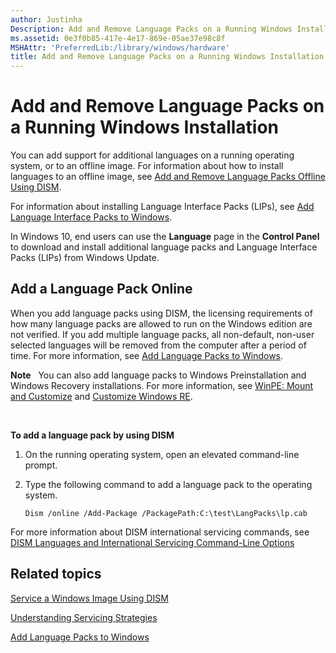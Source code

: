 ```yaml
---
author: Justinha
Description: Add and Remove Language Packs on a Running Windows Installation
ms.assetid: 0e3f0b85-417e-4e17-869e-05ae37e98c8f
MSHAttr: 'PreferredLib:/library/windows/hardware'
title: Add and Remove Language Packs on a Running Windows Installation
---
```


# Add and Remove Language Packs on a Running Windows Installation


You can add support for additional languages on a running operating system, or to an offline image. For information about how to install languages to an offline image, see [Add and Remove Language Packs Offline Using DISM](add-and-remove-language-packs-offline-using-dism.md).

For information about installing Language Interface Packs (LIPs), see [Add Language Interface Packs to Windows](add-language-interface-packs-to-windows.md).

In Windows 10, end users can use the **Language** page in the **Control Panel** to download and install additional language packs and Language Interface Packs (LIPs) from Windows Update.

## <span id="online"></span><span id="ONLINE"></span>Add a Language Pack Online


When you add language packs using DISM, the licensing requirements of how many language packs are allowed to run on the Windows edition are not verified. If you add multiple language packs, all non-default, non-user selected languages will be removed from the computer after a period of time. For more information, see [Add Language Packs to Windows](add-language-packs-to-windows.md).

**Note**  
You can also add language packs to Windows Preinstallation and Windows Recovery installations. For more information, see [WinPE: Mount and Customize](winpe-mount-and-customize.md) and [Customize Windows RE](customize-windows-re.md).

 

**To add a language pack by using DISM**

1.  On the running operating system, open an elevated command-line prompt.

2.  Type the following command to add a language pack to the operating system.

    ``` syntax
    Dism /online /Add-Package /PackagePath:C:\test\LangPacks\lp.cab
    ```

For more information about DISM international servicing commands, see [DISM Languages and International Servicing Command-Line Options](dism-languages-and-international-servicing-command-line-options.md)

## <span id="related_topics"></span>Related topics


[Service a Windows Image Using DISM](service-a-windows-image-using-dism.md)

[Understanding Servicing Strategies](understanding-servicing-strategies.md)

[Add Language Packs to Windows](add-language-packs-to-windows.md)

 

 






